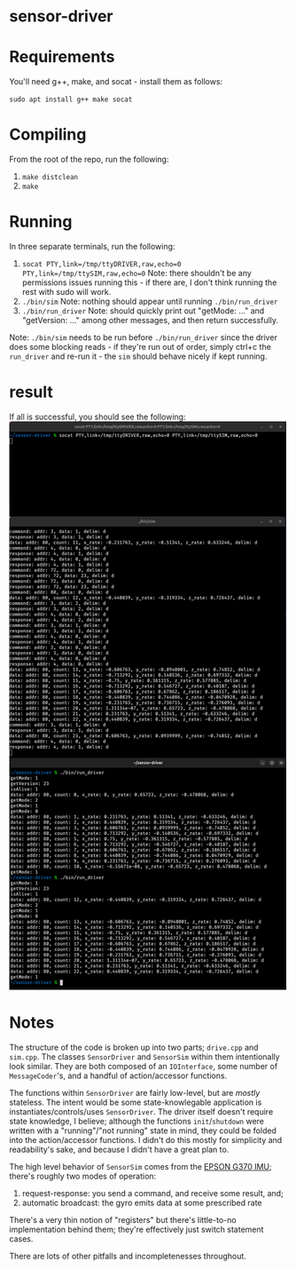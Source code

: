 # sensor-driver

# Requirements

You'll need g++, make, and socat - install them as follows:

`sudo apt install g++ make socat`

# Compiling

From the root of the repo, run the following:

1. `make distclean`
2. `make`

# Running

In three separate terminals, run the following:

1. `socat PTY,link=/tmp/ttyDRIVER,raw,echo=0 PTY,link=/tmp/ttySIM,raw,echo=0`
   Note: there shouldn't be any permissions issues running this - if there are, I don't think running the rest with sudo will work.
2. `./bin/sim`
   Note: nothing should appear until running `./bin/run_driver`
3. `./bin/run_driver`
   Note: should quickly print out "getMode: ..." and "getVersion: ..." among other messages, and then return successfully.

Note: `./bin/sim` needs to be run before `./bin/run_driver` since the driver does some blocking reads - if they're run out of order, simply ctrl+c the `run_driver` and re-run it - the `sim` should behave nicely if kept running.

# result

If all is successful, you should see the following:
![example output](./output.png)

# Notes

The structure of the code is broken up into two parts; `drive.cpp` and `sim.cpp`. The classes `SensorDriver` and `SensorSim` within them intentionally look similar.
They are both composed of an `IOInterface`, some number of `MessageCoder`'s, and a handful of action/accessor functions.

The functions within `SensorDriver` are fairly low-level, but are _mostly_ stateless. The intent would be some state-knowlegable application is instantiates/controls/uses `SensorDriver`.
The driver itself doesn't require state knowledge, I believe; although the functions `init`/`shutdown` were written with a "running"/"not running" state in mind, they could be folded into the action/accessor functions. I didn't do this mostly for simplicity and readability's sake, and because I didn't have a great plan to.

The high level behavior of `SensorSim` comes from the [EPSON G370 IMU](./g370_datasheet.pdf); there's roughly two modes of operation:

1. request-response: you send a command, and receive some result, and;
2. automatic broadcast: the gyro emits data at some prescribed rate

There's a very thin notion of "registers" but there's little-to-no implementation behind them; they're effectively just switch statement cases.

There are lots of other pitfalls and incompletenesses throughout.
